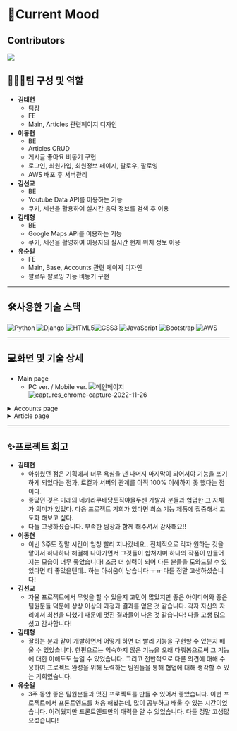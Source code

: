 # 🎵Current Mood


## Contributors

<a href="https://github.com/unboxing96/CurrentMood/graphs/contributors">
  <img src="https://contrib.rocks/image?repo=unboxing96/CurrentMood" />
</a>

## 🧑‍🤝‍🧑팀 구성 및 역할

- **김태현**
  - 팀장
  - FE
  - Main, Articles 관련페이지 디자인
- **이동현**
  - BE
  - Articles CRUD
  - 게시글 좋아요 비동기 구현
  - 로그인, 회원가입, 회원정보 페이지, 팔로우, 팔로잉
  - AWS 배포 후 서버관리
- **김선교**
  - BE
  - Youtube Data API를 이용하는 기능
  - 쿠키, 세션을 활용하여 실시간 음악 정보를 검색 후 이용
- **김태형**
  - BE
  - Google Maps API를 이용하는 기능
  - 쿠키, 세션을 활영하여 이용자의 실시간 현재 위치 정보 이용
- **유순일**
  - FE
  - Main, Base, Accounts 관련 페이지 디자인
  - 팔로우 팔로잉 기능 비동기 구현

<hr>

## 🛠️사용한 기술 스택
![Python](https://img.shields.io/badge/python-3670A0?style=for-the-badge&logo=python&logoColor=ffdd54) ![Django](https://img.shields.io/badge/django-%23092E20.svg?style=for-the-badge&logo=django&logoColor=white) ![HTML5](https://img.shields.io/badge/html5-%23E34F26.svg?style=for-the-badge&logo=html5&logoColor=white)![CSS3](https://img.shields.io/badge/css3-%231572B6.svg?style=for-the-badge&logo=css3&logoColor=white) ![JavaScript](https://img.shields.io/badge/javascript-%23323330.svg?style=for-the-badge&logo=javascript&logoColor=%23F7DF1E) ![Bootstrap](https://img.shields.io/badge/bootstrap-%23563D7C.svg?style=for-the-badge&logo=bootstrap&logoColor=white) ![AWS](https://img.shields.io/badge/AWS-232F3E?style=for-the-badge&logo=Amazon-AWS&logoColor=yellow)

<hr> 

## 💻화면 및 기술 상세
- Main page
  - PC ver. / Mobile ver.
![메인페이지](https://user-images.githubusercontent.com/97111793/208555068-c488d428-1e0c-4761-8023-7b71ef3989e1.png)
![captures_chrome-capture-2022-11-26](https://user-images.githubusercontent.com/97111793/209486576-89d0d50b-a153-4599-a4fe-e39014860519.png)

<details>
<summary>Accounts page</summary>

- 유저 프로필
  - 유저 프로필에서 프로필 뮤직을 설정 가능
  - 노래 공유 글 리스트 보기 가능
  - 좋아요한 노래 리스트 보기 가능
  - ![chrome-capture-2022-11-14](https://user-images.githubusercontent.com/97111793/209486742-71e341ed-4f05-4b00-9495-7b2c48df90cb.gif)

- 팔로우, 팔로잉
  - 팔로잉 비동기로 구현
  - ![chrome-capture-2022-11-14 (4)](https://user-images.githubusercontent.com/97111793/209486959-bb4b6ff2-852a-44b3-aa9f-1d6d6fcb2554.gif)

</details>

<details>
<summary>Article page</summary>

- 노래 공유하기
  - 자신의 위치에서 노래 공유를 통해 유저간의 소통 가능
  - ![chrome-capture-2022-11-26](https://user-images.githubusercontent.com/97111793/209487247-c325b3ec-2511-46f4-8852-61c301be8a2b.gif)

- 노래 상세페이지
  - 노래에 대한 공유글과 유저를 볼 수 있음
  - 노래를 좋아요할 수 있음 -> 유저페이지에서 좋아요한 노래 리스트에서 확인 가능
  - ![captures_chrome-capture-2022-11-26 (1)](https://user-images.githubusercontent.com/97111793/209487649-38eec27f-549d-414a-b983-f7f53a1e1e04.png)

  - 노래 플레이 시 유튜브영상 시청 가능
  - ![chrome-capture-2022-11-26 (2)](https://user-images.githubusercontent.com/97111793/209488377-3de67f3d-598d-415c-81f8-ef367f048880.gif)

</details>


<hr>

## ✨프로젝트 회고

- **김태현**
  - 아쉬웠던 점은 기획에서 너무 욕심을 낸 나머지 마지막이 되어서야 기능을 포기하게 되었다는 점과, 로컬과 서버의 관계를 아직 100% 이해하지 못 했다는 점이다. 
  - 좋았던 것은 미래의 네카라쿠배당토직야몰두센 개발자 분들과 협업한 그 자체가 의미가 있었다. 다음 프로젝트 기회가 있다면 최소 기능 제품에 집중해서 고도화 해보고 싶다. 
  - 다들 고생하셨습니다. 부족한 팀장과 함께 해주셔서 감사해요!!
- **이동현**
  - 이번 3주도 정말 시간이 엄청 빨리 지나갔네요.. 전체적으로 각자 원하는 것을 맡아서 하나하나 해결해 나아가면서 그것들이 합쳐지며 하나의 작품이 만들어지는 모습이 너무 좋았습니다! 조금 더 실력이 되어 다른 분들을 도와드릴 수 있었다면 더 좋았을텐데.. 하는 아쉬움이 남습니다 ㅠㅠ 다들 정말 고생하셨습니다!
- **김선교**
  - 자율 프로젝트에서 무엇을 할 수 있을지 고민이 많았지만 좋은 아이디어와 좋은 팀원분들 덕분에 상상 이상의 과정과 결과를 얻은 것 같습니다.  각자 자신의 자리에서 최선을 다했기 때문에 멋진 결과물이 나온 것 같습니다! 다들 고생 많으셨고 감사합니다!
- **김태형**
  - 잘하는 분과 같이 개발하면서 어떻게 하면 더 빨리 기능을 구현할 수 있는지 배울 수 있었습니다. 한편으로는 익숙하지 않은 기능을 오래 다뤄봄으로써 그 기능에 대한 이해도도 높일 수 있었습니다. 그리고 전반적으로 다른 의견에 대해 수용하여 프로젝트 완성을 위해 노력하는 팀원들을 통해 협업에 대해 생각할 수 있는 기회였습니다.
- **유순일**
  - 3주 동안  좋은 팀원분들과 멋진 프로젝트를 만들 수 있어서 좋았습니다. 이번 프로젝트에서 프론트엔드를 처음 해봤는데, 많이 공부하고 배울 수 있는 시간이었습니다. 어려웠지만 프론트엔드만의 매력을 알 수 있었습니다. 다들 정말 고생많으셨습니다!
